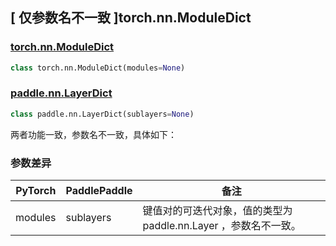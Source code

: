 ## [ 仅参数名不一致 ]torch.nn.ModuleDict
### [torch.nn.ModuleDict](https://pytorch.org/docs/stable/generated/torch.nn.ModuleDict.html?highlight=nn+moduledict#torch.nn.ModuleDict)

```python
class torch.nn.ModuleDict(modules=None)
```

### [paddle.nn.LayerDict](https://www.paddlepaddle.org.cn/documentation/docs/zh/api/paddle/nn/LayerDict_cn.html#layerdict)

```python
class paddle.nn.LayerDict(sublayers=None)
```
两者功能一致，参数名不一致，具体如下：

### 参数差异
| PyTorch       | PaddlePaddle | 备注                                                   |
| ------------- | ------------ | ------------------------------------------------------ |
| modules       | sublayers    | 键值对的可迭代对象，值的类型为 paddle.nn.Layer ，参数名不一致。                   |
